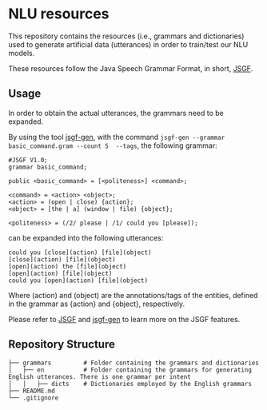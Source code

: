 # NLU resources
This repository contains the resources (i.e., grammars and dictionaries) used to generate artificial data (utterances) in order to train/test our NLU models.

These resources follow the Java Speech Grammar Format, in short, [JSGF](https://www.w3.org/TR/jsgf).

## Usage
In order to obtain the actual utterances, the grammars need to be expanded.

By using the tool [jsgf-gen](https://github.com/synesthesiam/jsgf-gen), with the command `jsgf-gen --grammar basic_command.gram --count 5  --tags`, the following grammar:


```
#JSGF V1.0;
grammar basic_command;

public <basic_command> = [<politeness>] <command>;

<command> = <action> <object>;
<action> = (open | close) {action};
<object> = [the | a] (window | file) {object};

<politeness> = (/2/ please | /1/ could you [please]); 
```

can be expanded into the following utterances:

```
could you [close](action) [file](object)
[close](action) [file](object)
[open](action) the [file](object)
[open](action) [file](object)
could you [open](action) [file](object)
``` 

Where (action) and (object) are the annotations/tags of the entities, defined in the grammar as {action} and {object}, respectively. 

Please refer to [JSGF](https://www.w3.org/TR/jsgf) and [jsgf-gen](https://github.com/synesthesiam/jsgf-gen) to learn more on the JSGF features.


## Repository Structure

```
├── grammars         # Folder containing the grammars and dictionaries
│	├── en           # Folder containing the grammars for generating English utterances. There is one grammar per intent
│	│	├── dicts    # Dictionaries employed by the English grammars
├── README.md
└── .gitignore
```